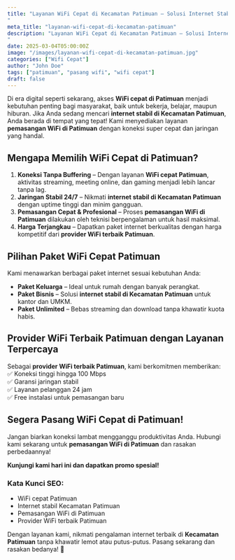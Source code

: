 ```yaml
---
title: "Layanan WiFi Cepat di Kecamatan Patimuan – Solusi Internet Stabil untuk Anda**  
"
meta_title: "layanan-wifi-cepat-di-kecamatan-patimuan"
description: "Layanan WiFi Cepat di Kecamatan Patimuan – Solusi Internet Stabil untuk Anda**  
"
date: 2025-03-04T05:00:00Z
image: "/images/layanan-wifi-cepat-di-kecamatan-patimuan.jpg"
categories: ["Wifi Cepat"]
author: "John Doe"
tags: ["patimuan", "pasang wifi", "wifi cepat"]
draft: false
---
```


Di era digital seperti sekarang, akses **WiFi cepat di Patimuan** menjadi kebutuhan penting bagi masyarakat, baik untuk bekerja, belajar, maupun hiburan. Jika Anda sedang mencari **internet stabil di Kecamatan Patimuan**, Anda berada di tempat yang tepat! Kami menyediakan layanan **pemasangan WiFi di Patimuan** dengan koneksi super cepat dan jaringan yang handal.  

## **Mengapa Memilih WiFi Cepat di Patimuan?**  

1. **Koneksi Tanpa Buffering** – Dengan layanan **WiFi cepat Patimuan**, aktivitas streaming, meeting online, dan gaming menjadi lebih lancar tanpa lag.  
2. **Jaringan Stabil 24/7** – Nikmati **internet stabil di Kecamatan Patimuan** dengan uptime tinggi dan minim gangguan.  
3. **Pemasangan Cepat & Profesional** – Proses **pemasangan WiFi di Patimuan** dilakukan oleh teknisi berpengalaman untuk hasil maksimal.  
4. **Harga Terjangkau** – Dapatkan paket internet berkualitas dengan harga kompetitif dari **provider WiFi terbaik Patimuan**.  

## **Pilihan Paket WiFi Cepat Patimuan**  

Kami menawarkan berbagai paket internet sesuai kebutuhan Anda:  
- **Paket Keluarga** – Ideal untuk rumah dengan banyak perangkat.  
- **Paket Bisnis** – Solusi **internet stabil di Kecamatan Patimuan** untuk kantor dan UMKM.  
- **Paket Unlimited** – Bebas streaming dan download tanpa khawatir kuota habis.  

## **Provider WiFi Terbaik Patimuan dengan Layanan Terpercaya**  

Sebagai **provider WiFi terbaik Patimuan**, kami berkomitmen memberikan:  
✅ Koneksi tinggi hingga 100 Mbps  
✅ Garansi jaringan stabil  
✅ Layanan pelanggan 24 jam  
✅ Free instalasi untuk pemasangan baru  

## **Segera Pasang WiFi Cepat di Patimuan!**  

Jangan biarkan koneksi lambat mengganggu produktivitas Anda. Hubungi kami sekarang untuk **pemasangan WiFi di Patimuan** dan rasakan perbedaannya!  

**Kunjungi kami hari ini dan dapatkan promo spesial!**  

### **Kata Kunci SEO:**  
- WiFi cepat Patimuan  
- Internet stabil Kecamatan Patimuan  
- Pemasangan WiFi di Patimuan  
- Provider WiFi terbaik Patimuan  

Dengan layanan kami, nikmati pengalaman internet terbaik di **Kecamatan Patimuan** tanpa khawatir lemot atau putus-putus. Pasang sekarang dan rasakan bedanya! 🚀  
